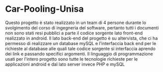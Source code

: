 # Car-Pooling-Unisa

Questo progetto è stato realizzato in un team di 4 persone durante lo svolgimento del corso di ingegneria del software, pertanto tutti i documenti non sono stati resi pubblici a parte il codice sorgente lato front-end realizzato in android.
Il lato back-end del progetto è su altervista, che ci ha permesso di realizzare un database mySQL e l'interfaccia back end per le richieste al database alle quali tale codice sorgente si interfaccia aprendo dei link e passando specifici argomenti.
Il linguaggio di programmazione usati per l'intero progetto sono tutte le tecnologie richieste per le applicazioni android e dal lato server invece PHP e mySQL
